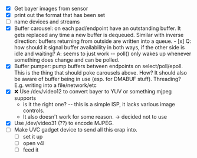 - [x] Get bayer images from sensor
- [x] print out the format that has been set
- [ ] name devices and streams
- [x] Buffer carousel: on each pad/endpoint have an outstanding buffer. It gets replaced any time a new buffer is
      dequeued. Similar with inverse direction: buffers returning from outside are written into a queue.
      - [x] Q: how should it signal buffer availability in both ways, if the other side is idle and waiting?
            A: seems to just work -- poll() only wakes up whenever something does change and can be polled.
- [x] Buffer pumper: pump buffers between endpoints on select/poll/epoll.
      This is the thing that should poke carousels above. How?
      It should also be aware of buffer being in use (esp. for DMABUF stuff).
      Threading? E.g. writing into a file/network/etc
- [x] :x: Use /dev/video12 to convert bayer to YUV or something mjpeg supports
    - is it the right one? -- this is a simple ISP, it lacks various image controls.
    - It also doesn't work for some reason.
        → decided not to use
- [x] Use /dev/video31 (??) to encode MJPEG.
- [ ] Make UVC gadget device to send all this crap into.
    - [ ] set it up
    - [ ] open v4l
    - [ ] feed it
